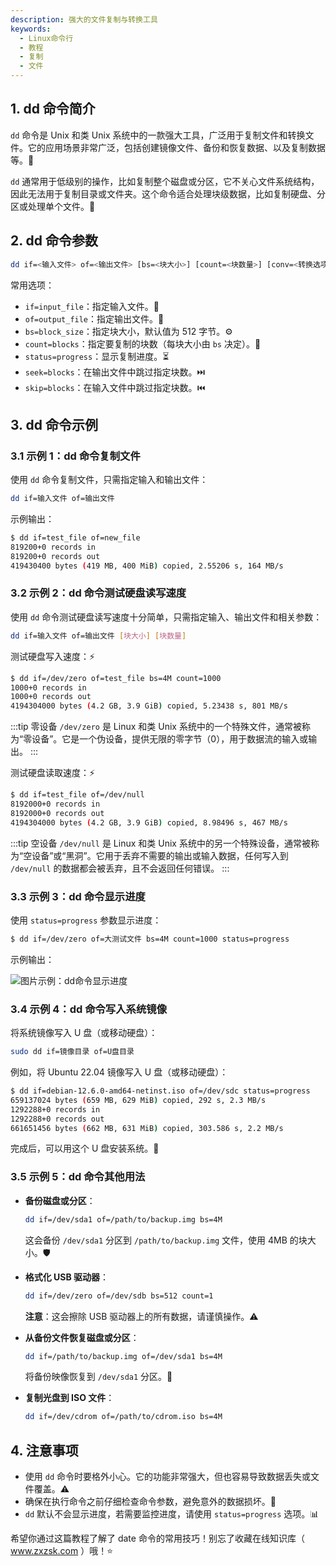```yaml
---
description: 强大的文件复制与转换工具  
keywords:
  - Linux命令行
  - 教程
  - 复制
  - 文件
---
```


## 1. dd 命令简介

`dd` 命令是 Unix 和类 Unix 系统中的一款强大工具，广泛用于复制文件和转换文件。它的应用场景非常广泛，包括创建镜像文件、备份和恢复数据、以及复制数据等。💾

`dd` 通常用于低级别的操作，比如复制整个磁盘或分区，它不关心文件系统结构，因此无法用于复制目录或文件夹。这个命令适合处理块级数据，比如复制硬盘、分区或处理单个文件。🚀

## 2. dd 命令参数

```bash
dd if=<输入文件> of=<输出文件> [bs=<块大小>] [count=<块数量>] [conv=<转换选项>] [status=<进度显示>]
```

常用选项：

* `if=input_file`：指定输入文件。📂
* `of=output_file`：指定输出文件。📁
* `bs=block_size`：指定块大小，默认值为 512 字节。⚙️
* `count=blocks`：指定要复制的块数（每块大小由 `bs` 决定）。🔢
* `status=progress`：显示复制进度。⏳
* `seek=blocks`：在输出文件中跳过指定块数。⏭️
* `skip=blocks`：在输入文件中跳过指定块数。⏮️

## 3. dd 命令示例

### 3.1 示例 1：dd 命令复制文件

使用 `dd` 命令复制文件，只需指定输入和输出文件：

```bash
dd if=输入文件 of=输出文件
```

示例输出：

```bash
$ dd if=test_file of=new_file
819200+0 records in
819200+0 records out
419430400 bytes (419 MB, 400 MiB) copied, 2.55206 s, 164 MB/s
```

### 3.2 示例 2：dd 命令测试硬盘读写速度

使用 `dd` 命令测试硬盘读写速度十分简单，只需指定输入、输出文件和相关参数：

```bash
dd if=输入文件 of=输出文件 [块大小] [块数量]
```

测试硬盘写入速度：⚡

```bash
$ dd if=/dev/zero of=test_file bs=4M count=1000
1000+0 records in
1000+0 records out
4194304000 bytes (4.2 GB, 3.9 GiB) copied, 5.23438 s, 801 MB/s
```

:::tip 零设备
`/dev/zero` 是 Linux 和类 Unix 系统中的一个特殊文件，通常被称为“零设备”。它是一个伪设备，提供无限的零字节（0），用于数据流的输入或输出。
:::

测试硬盘读取速度：⚡

```bash
$ dd if=test_file of=/dev/null
8192000+0 records in
8192000+0 records out
4194304000 bytes (4.2 GB, 3.9 GiB) copied, 8.98496 s, 467 MB/s
```

:::tip 空设备
`/dev/null` 是 Linux 和类 Unix 系统中的另一个特殊设备，通常被称为“空设备”或“黑洞”。它用于丢弃不需要的输出或输入数据，任何写入到 `/dev/null` 的数据都会被丢弃，且不会返回任何错误。
:::

### 3.3 示例 3：dd 命令显示进度

使用 `status=progress` 参数显示进度：

```bash
$ dd if=/dev/zero of=大测试文件 bs=4M count=1000 status=progress
```

示例输出：

![图片示例：dd命令显示进度](https://img.zxzsk.com/1/recording-20240914170418-zylcjf7.webp)

### 3.4 示例 4：dd 命令写入系统镜像

将系统镜像写入 U 盘（或移动硬盘）：

```bash
sudo dd if=镜像目录 of=U盘目录
```

例如，将 Ubuntu 22.04 镜像写入 U 盘（或移动硬盘）：

```bash
$ dd if=debian-12.6.0-amd64-netinst.iso of=/dev/sdc status=progress
659137024 bytes (659 MB, 629 MiB) copied, 292 s, 2.3 MB/s
1292288+0 records in
1292288+0 records out
661651456 bytes (662 MB, 631 MiB) copied, 303.586 s, 2.2 MB/s
```

完成后，可以用这个 U 盘安装系统。🔧

### 3.5 示例 5：dd 命令其他用法

* **备份磁盘或分区**：
  ```bash
  dd if=/dev/sda1 of=/path/to/backup.img bs=4M
  ```

  这会备份 `/dev/sda1` 分区到 `/path/to/backup.img` 文件，使用 4MB 的块大小。🛡️

* **格式化 USB 驱动器**：
  ```bash
  dd if=/dev/zero of=/dev/sdb bs=512 count=1
  ```

  **注意**：这会擦除 USB 驱动器上的所有数据，请谨慎操作。⚠️

* **从备份文件恢复磁盘或分区**：
  ```bash
  dd if=/path/to/backup.img of=/dev/sda1 bs=4M
  ```

  将备份映像恢复到 `/dev/sda1` 分区。🔄

* **复制光盘到 ISO 文件**：
  ```bash
  dd if=/dev/cdrom of=/path/to/cdrom.iso bs=4M
  ```

## 4. 注意事项

* 使用 `dd` 命令时要格外小心。它的功能非常强大，但也容易导致数据丢失或文件覆盖。⚠️
* 确保在执行命令之前仔细检查命令参数，避免意外的数据损坏。🧐
* `dd` 默认不会显示进度，若需要监控进度，请使用 `status=progress` 选项。📊

希望你通过这篇教程了解了 date 命令的常用技巧！别忘了收藏在线知识库（ www.zxzsk.com ）哦！⭐